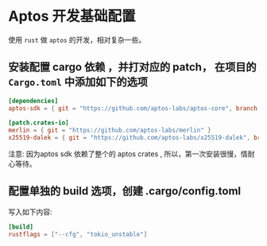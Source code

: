 # Aptos 开发基础配置

使用 `rust` 做 `aptos` 的开发，相对复杂一些。

## 安装配置 cargo 依赖 ，并打对应的 patch， 在项目的 `Cargo.toml` 中添加如下的选项

```toml
[dependencies]
aptos-sdk = { git = "https://github.com/aptos-labs/aptos-core", branch = "devnet" }
 
[patch.crates-io]
merlin = { git = "https://github.com/aptos-labs/merlin" }
x25519-dalek = { git = "https://github.com/aptos-labs/x25519-dalek", branch = "zeroize_v1" }
```

注意: 因为aptos sdk 依赖了整个的 aptos crates , 所以，第一次安装很慢，情耐心等待。

## 配置单独的 build 选项，创建 .cargo/config.toml

写入如下内容:

```toml
[build]
rustflags = ["--cfg", "tokio_unstable"]
```
